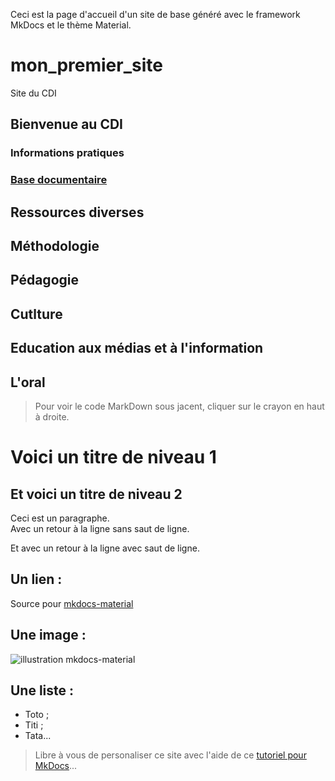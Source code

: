 



Ceci est la page d'accueil d'un site de base généré avec le framework MkDocs et le thème Material.



# mon_premier_site
Site du CDI

## Bienvenue au CDI
### Informations pratiques
### [Base documentaire](https://ecmorlaix.basecdi.fr/pmb/opac_css/)
## Ressources diverses
## Méthodologie
## Pédagogie
## Cutlture
## Education aux médias et à l'information
## L'oral




> Pour voir le code MarkDown sous jacent, cliquer sur le crayon en haut à droite.

# Voici un titre de niveau 1
## Et voici un titre de niveau 2
Ceci est un paragraphe.  
Avec un retour à la ligne sans saut de ligne.

Et avec un retour à la ligne avec saut de ligne.

## Un lien :
Source pour [mkdocs-material](https://squidfunk.github.io/mkdocs-material/)

## Une image :
![illustration mkdocs-material](https://squidfunk.github.io/mkdocs-material/assets/images/illustration.png)

## Une liste :
- Toto ;
- Titi ;
- Tata...

> Libre à vous de personaliser ce site avec l'aide de ce [tutoriel pour MkDocs](https://github.com/ericECmorlaix/adn-Tutoriel_site_web)...
